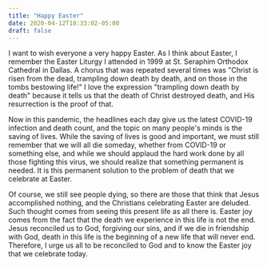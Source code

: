 ```yaml
---
title: "Happy Easter"
date: 2020-04-12T18:33:02-05:00
draft: false
---
```


I want to wish everyone a very happy Easter. As I think about Easter, I remember the Easter Liturgy I attended in 1999 at St. Seraphim Orthodox Cathedral in Dallas. A chorus that was repeated several times was "Christ is risen from the dead, trampling down death by death, and on those in the tombs bestowing life!" I love the expression "trampling down death by death" because it tells us that the death of Christ destroyed death, and His resurrection is the proof of that.

Now in this pandemic, the headlines each day give us the latest COVID-19 infection and death count, and the topic on many people's minds is the saving of lives. While the saving of lives is good and important, we must still remember that we will all die someday, whether from COVID-19 or something else, and while we should applaud the hard work done by all those fighting this virus, we should realize that something permanent is needed. It is this permanent solution to the problem of death that we celebrate at Easter.

Of course, we still see people dying, so there are those that think that Jesus accomplished nothing, and the Christians celebrating Easter are deluded. Such thought comes from seeing this present life as all there is. Easter joy comes from the fact that the death we experience in this life is not the end. Jesus reconciled us to God, forgiving our sins, and if we die in friendship with God, death in this life is the beginning of a new life that will never end. Therefore, I urge us all to be reconciled to God and to know the Easter joy that we celebrate today.